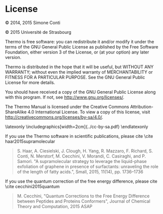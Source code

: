 
License
=======

&copy; 2014, 2015 Simone Conti

&copy; 2015 Université de Strasbourg

Thermo is free software: you can redistribute it and/or modify it under the
terms of the GNU General Public License as published by the Free Software 
Foundation, either version 3 of the License, or (at your option) any later 
version.

Thermo is distributed in the hope that it will be useful, but WITHOUT ANY 
WARRANTY; without even the implied warranty of MERCHANTABILITY or FITNESS 
FOR A PARTICULAR PURPOSE. See the GNU General Public License for more 
details.

You should have received a copy of the GNU General Public License
along with this program.  If not, see <http://www.gnu.org/licenses/>.

The Thermo Manual is licensed under the Creative Commons 
Attribution-ShareAlike 4.0 International License. To view a copy of this 
license, visit http://creativecommons.org/licenses/by-sa/4.0/.

\latexonly \includegraphics[width=2cm]{../cc-by-sa.pdf} \endlatexonly

If you use the Thermo software in scientific publications, please cite
\cite haar2015supramolecular

> S. Haar, A. Ciesielski, J. Clough, H. Yang, R. Mazzaro, F. Richard, 
> S. Conti, N. Merstorf, M. Cecchini, V. Morandi, C. Casiraghi, and P. Samorì.
> "A supramolecular strategy to leverage the liquid-phase exfoliation of 
> graphene in presence of surfactants: unraveling the role of the length of 
> fatty acids.", Small, 2015, 11(14), pp. 1736–1736

If you use the quantum correction of the free energy difference, please cite
\cite cecchini2015quantum

> M. Cecchini, "Quantum Corrections to the Free Energy Difference between
> Peptides and Proteins Conformers", Journal of Chemical Theory and
> Computation, 2015 ASAP


